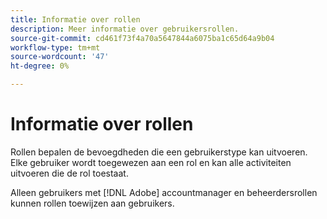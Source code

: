 ```yaml
---
title: Informatie over rollen
description: Meer informatie over gebruikersrollen.
source-git-commit: cd461f73f4a70a5647844a6075ba1c65d64a9b04
workflow-type: tm+mt
source-wordcount: '47'
ht-degree: 0%

---
```


# Informatie over rollen

Rollen bepalen de bevoegdheden die een gebruikerstype kan uitvoeren. Elke gebruiker wordt toegewezen aan een rol en kan alle activiteiten uitvoeren die de rol toestaat.

Alleen gebruikers met [!DNL Adobe] accountmanager en beheerdersrollen kunnen rollen toewijzen aan gebruikers.
